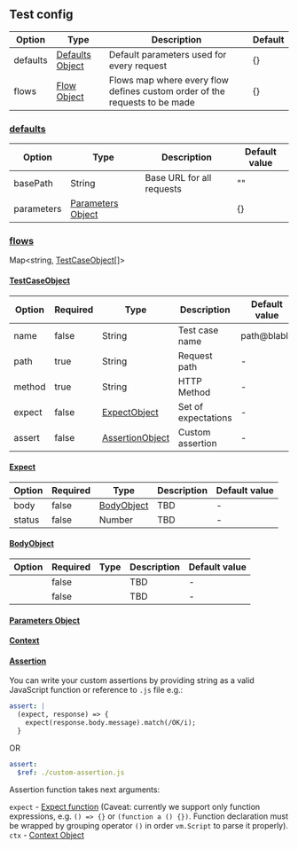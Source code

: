 ## Test config

| Option | Type | Description | Default |
|--------|------|-------------|---------|
| defaults| [Defaults Object](#defaults) | Default parameters used for every request | {} |
| flows  | [Flow Object](#flows) | Flows map where every flow defines custom order of the requests to be made | {} |


### [defaults](#defaults)

| Option  | Type | Description  |  Default value |
|----------|--------------|----------------|-----|
| basePath | String | Base URL for all requests |  "" |
| parameters  | [Parameters Object](#ParametersObject)  |  | {} |


### [flows](#flows)

Map<string, [TestCaseObject[]](#TestCaseObject)>

#### [TestCaseObject](#TestCaseObject)

| Option | Required  | Type | Description  |  Default value |
|----------|---------|------|--------------|----------------|
| name | false | String | Test case name | path@blabla |
| path  | true  | String | Request path | - |
| method | true | String | HTTP Method | - |
| expect | false | [ExpectObject](#ExpectObject) | Set of expectations | - |
| assert | false | [AssertionObject](#Assertion) | Custom assertion | - |


#### [Expect](#ExpectObject)

| Option | Required | Type | Description | Default value |
|--------|----------|------|-------------|---------------|
| body | false | [BodyObject](#BodyObject) | TBD | - |
| status | false | Number | TBD | - |


#### [BodyObject](#BodyObject)

| Option | Required | Type | Description | Default value |
|--------|----------|------|-------------|---------------|
|  | false |  | TBD | - |
|  | false |  | TBD | - |



#### [Parameters Object](#ParametersObject)


#### [Context](#Context)


#### [Assertion](#Assertion)

You can write your custom assertions by providing string as a valid JavaScript function or reference to `.js` file e.g.:

```yaml
assert: |
  (expect, response) => {
    expect(response.body.message).match(/OK/i);
  }
```

OR

```yaml
assert: 
  $ref: ./custom-assertion.js
```

Assertion function takes next arguments:

`expect` - [Expect function](#ExpectFunction) (Caveat: currently we support only function expressions, e.g. `() => {}` or `(function a () {})`. Function declaration must be wrapped by grouping operator `()` in order `vm.Script` to parse it properly).
`ctx` - [Context Object](#Context)